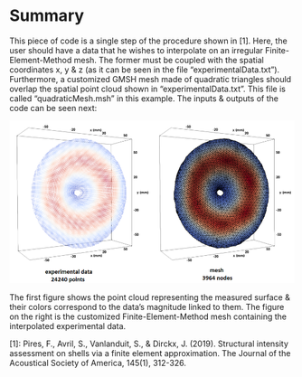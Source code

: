 # Summary

This piece of code is a single step of the procedure shown in [1]. Here, the user should have a data that he wishes to interpolate on an irregular Finite-Element-Method mesh. The former must be coupled with the spatial coordinates x, y & z (as it can be seen in the file “experimentalData.txt”). Furthermore, a customized GMSH mesh made of quadratic triangles should overlap the spatial point cloud shown in “experimentalData.txt”. This file is called “quadraticMesh.msh” in this example.
The inputs & outputs of the code can be seen next:

<img src="figures/FEMinterpolation.png" width = "600">

The first figure shows the point cloud representing the measured surface & their colors correspond to the data’s magnitude linked to them. The figure on the right is the customized Finite-Element-Method mesh containing the interpolated experimental data.

[1]: Pires, F., Avril, S., Vanlanduit, S., & Dirckx, J. (2019). Structural intensity assessment on shells via a finite element approximation. The Journal of the Acoustical Society of America, 145(1), 312-326.

